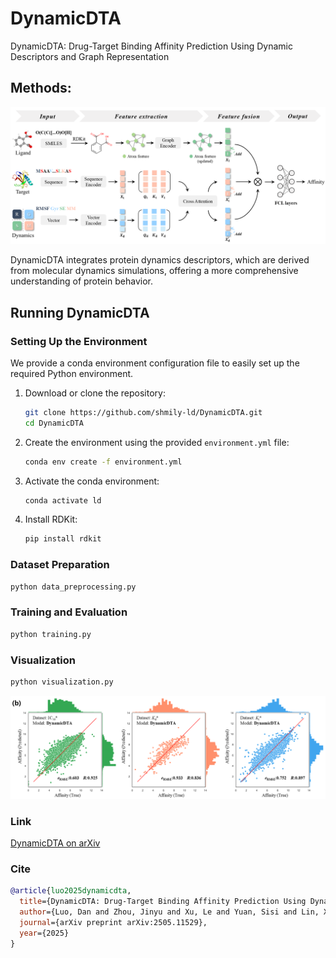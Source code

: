 # DynamicDTA
DynamicDTA: Drug-Target Binding Affinity Prediction Using Dynamic Descriptors and Graph Representation


## Methods: 

![framework](/framework.png)

DynamicDTA
integrates protein dynamics descriptors, which are derived from molecular dynamics simulations, offering a more comprehensive understanding of protein behavior. 

## Running DynamicDTA

### Setting Up the Environment
We provide a conda environment configuration file to easily set up the required Python environment.
1. Download or clone the repository:

   ```bash
   git clone https://github.com/shmily-ld/DynamicDTA.git
   cd DynamicDTA
   ```

2. Create the environment using the provided `environment.yml` file:

   ```bash
   conda env create -f environment.yml
   ```

3. Activate the conda environment:

   ```bash
   conda activate ld
   ```
4. Install RDKit:

   ```bash
   pip install rdkit
   ```
### Dataset Preparation

```bash
python data_preprocessing.py
```

### Training and Evaluation

```bash
python training.py
```

### Visualization

```bash
python visualization.py
```

![PixPin_2025-01-21_16-20-44](./visualization.png)

### Link
[DynamicDTA on arXiv](https://arxiv.org/abs/2505.11529)

### Cite
```bibtex
@article{luo2025dynamicdta,
  title={DynamicDTA: Drug-Target Binding Affinity Prediction Using Dynamic Descriptors and Graph Representation},
  author={Luo, Dan and Zhou, Jinyu and Xu, Le and Yuan, Sisi and Lin, Xuan},
  journal={arXiv preprint arXiv:2505.11529},
  year={2025}
}
